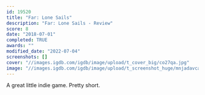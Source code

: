 ```yaml
---
id: 19520
title: "Far: Lone Sails"
description: "Far: Lone Sails - Review"
score: 8
date: "2018-07-01"
completed: TRUE
awards: ""
modified_date: "2022-07-04"
screenshots: []
cover: "//images.igdb.com/igdb/image/upload/t_cover_big/co27qa.jpg"
image: "//images.igdb.com/igdb/image/upload/t_screenshot_huge/mnjadavcaxqnhxksckpd.jpg"
---
```

A great little indie game. Pretty short.